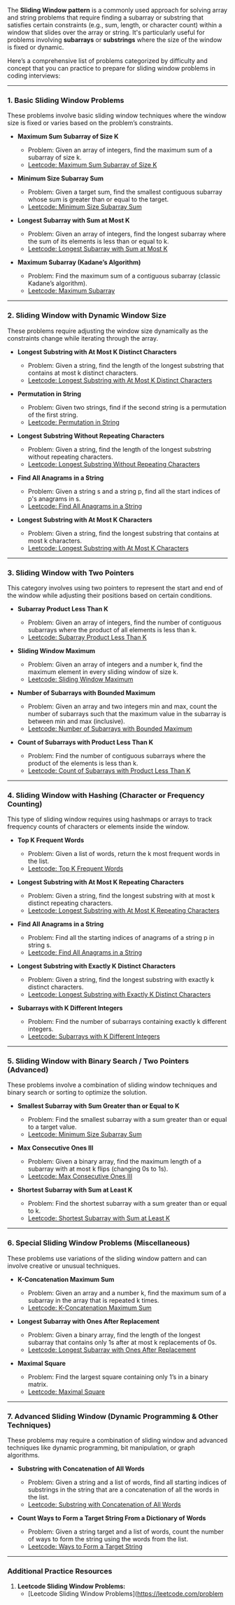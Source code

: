 The **Sliding Window pattern** is a commonly used approach for solving array and string problems that require finding a subarray or substring that satisfies certain constraints (e.g., sum, length, or character count) within a window that slides over the array or string. It's particularly useful for problems involving **subarrays** or **substrings** where the size of the window is fixed or dynamic.

Here’s a comprehensive list of problems categorized by difficulty and concept that you can practice to prepare for sliding window problems in coding interviews:

---

### **1. Basic Sliding Window Problems**

These problems involve basic sliding window techniques where the window size is fixed or varies based on the problem’s constraints.

- **Maximum Sum Subarray of Size K**
  - Problem: Given an array of integers, find the maximum sum of a subarray of size k.
  - [Leetcode: Maximum Sum Subarray of Size K](https://leetcode.com/problems/maximum-sum-subarray-of-size-k/)
  
- **Minimum Size Subarray Sum**
  - Problem: Given a target sum, find the smallest contiguous subarray whose sum is greater than or equal to the target.
  - [Leetcode: Minimum Size Subarray Sum](https://leetcode.com/problems/minimum-size-subarray-sum/)

- **Longest Subarray with Sum at Most K**
  - Problem: Given an array of integers, find the longest subarray where the sum of its elements is less than or equal to k.
  - [Leetcode: Longest Subarray with Sum at Most K](https://leetcode.com/problems/longest-subarray-with-sum-at-most-k/)

- **Maximum Subarray (Kadane’s Algorithm)**
  - Problem: Find the maximum sum of a contiguous subarray (classic Kadane’s algorithm).
  - [Leetcode: Maximum Subarray](https://leetcode.com/problems/maximum-subarray/)

---

### **2. Sliding Window with Dynamic Window Size**

These problems require adjusting the window size dynamically as the constraints change while iterating through the array.

- **Longest Substring with At Most K Distinct Characters**
  - Problem: Given a string, find the length of the longest substring that contains at most k distinct characters.
  - [Leetcode: Longest Substring with At Most K Distinct Characters](https://leetcode.com/problems/longest-substring-with-at-most-k-distinct-characters/)

- **Permutation in String**
  - Problem: Given two strings, find if the second string is a permutation of the first string.
  - [Leetcode: Permutation in String](https://leetcode.com/problems/permutation-in-string/)

- **Longest Substring Without Repeating Characters**
  - Problem: Given a string, find the length of the longest substring without repeating characters.
  - [Leetcode: Longest Substring Without Repeating Characters](https://leetcode.com/problems/longest-substring-without-repeating-characters/)

- **Find All Anagrams in a String**
  - Problem: Given a string s and a string p, find all the start indices of p's anagrams in s.
  - [Leetcode: Find All Anagrams in a String](https://leetcode.com/problems/find-all-anagrams-in-a-string/)

- **Longest Substring with At Most K Characters**
  - Problem: Given a string, find the longest substring that contains at most k characters.
  - [Leetcode: Longest Substring with At Most K Characters](https://leetcode.com/problems/longest-substring-with-at-most-k-characters/)

---

### **3. Sliding Window with Two Pointers**

This category involves using two pointers to represent the start and end of the window while adjusting their positions based on certain conditions.

- **Subarray Product Less Than K**
  - Problem: Given an array of integers, find the number of contiguous subarrays where the product of all elements is less than k.
  - [Leetcode: Subarray Product Less Than K](https://leetcode.com/problems/subarray-product-less-than-k/)

- **Sliding Window Maximum**
  - Problem: Given an array of integers and a number k, find the maximum element in every sliding window of size k.
  - [Leetcode: Sliding Window Maximum](https://leetcode.com/problems/sliding-window-maximum/)

- **Number of Subarrays with Bounded Maximum**
  - Problem: Given an array and two integers min and max, count the number of subarrays such that the maximum value in the subarray is between min and max (inclusive).
  - [Leetcode: Number of Subarrays with Bounded Maximum](https://leetcode.com/problems/number-of-subarrays-with-bounded-maximum/)

- **Count of Subarrays with Product Less Than K**
  - Problem: Find the number of contiguous subarrays where the product of the elements is less than k.
  - [Leetcode: Count of Subarrays with Product Less Than K](https://leetcode.com/problems/count-of-subarrays-with-product-less-than-k/)

---

### **4. Sliding Window with Hashing (Character or Frequency Counting)**

This type of sliding window requires using hashmaps or arrays to track frequency counts of characters or elements inside the window.

- **Top K Frequent Words**
  - Problem: Given a list of words, return the k most frequent words in the list.
  - [Leetcode: Top K Frequent Words](https://leetcode.com/problems/top-k-frequent-words/)

- **Longest Substring with At Most K Repeating Characters**
  - Problem: Given a string, find the longest substring with at most k distinct repeating characters.
  - [Leetcode: Longest Substring with At Most K Repeating Characters](https://leetcode.com/problems/longest-substring-with-at-most-k-repeating-characters/)

- **Find All Anagrams in a String**
  - Problem: Find all the starting indices of anagrams of a string p in string s.
  - [Leetcode: Find All Anagrams in a String](https://leetcode.com/problems/find-all-anagrams-in-a-string/)

- **Longest Substring with Exactly K Distinct Characters**
  - Problem: Given a string, find the longest substring with exactly k distinct characters.
  - [Leetcode: Longest Substring with Exactly K Distinct Characters](https://leetcode.com/problems/longest-substring-with-exactly-k-distinct-characters/)

- **Subarrays with K Different Integers**
  - Problem: Find the number of subarrays containing exactly k different integers.
  - [Leetcode: Subarrays with K Different Integers](https://leetcode.com/problems/subarrays-with-k-different-integers/)

---

### **5. Sliding Window with Binary Search / Two Pointers (Advanced)**

These problems involve a combination of sliding window techniques and binary search or sorting to optimize the solution.

- **Smallest Subarray with Sum Greater than or Equal to K**
  - Problem: Find the smallest subarray with a sum greater than or equal to a target value.
  - [Leetcode: Minimum Size Subarray Sum](https://leetcode.com/problems/minimum-size-subarray-sum/)

- **Max Consecutive Ones III**
  - Problem: Given a binary array, find the maximum length of a subarray with at most k flips (changing 0s to 1s).
  - [Leetcode: Max Consecutive Ones III](https://leetcode.com/problems/max-consecutive-ones-iii/)

- **Shortest Subarray with Sum at Least K**
  - Problem: Find the shortest subarray with a sum greater than or equal to k.
  - [Leetcode: Shortest Subarray with Sum at Least K](https://leetcode.com/problems/shortest-subarray-with-sum-at-least-k/)

---

### **6. Special Sliding Window Problems (Miscellaneous)**

These problems use variations of the sliding window pattern and can involve creative or unusual techniques.

- **K-Concatenation Maximum Sum**
  - Problem: Given an array and a number k, find the maximum sum of a subarray in the array that is repeated k times.
  - [Leetcode: K-Concatenation Maximum Sum](https://leetcode.com/problems/k-concatenation-maximum-sum/)

- **Longest Subarray with Ones After Replacement**
  - Problem: Given a binary array, find the length of the longest subarray that contains only 1s after at most k replacements of 0s.
  - [Leetcode: Longest Subarray with Ones After Replacement](https://leetcode.com/problems/longest-subarray-with-ones-after-replacement/)

- **Maximal Square**
  - Problem: Find the largest square containing only 1’s in a binary matrix.
  - [Leetcode: Maximal Square](https://leetcode.com/problems/maximal-square/)

---

### **7. Advanced Sliding Window (Dynamic Programming & Other Techniques)**

These problems may require a combination of sliding window and advanced techniques like dynamic programming, bit manipulation, or graph algorithms.

- **Substring with Concatenation of All Words**
  - Problem: Given a string and a list of words, find all starting indices of substrings in the string that are a concatenation of all the words in the list.
  - [Leetcode: Substring with Concatenation of All Words](https://leetcode.com/problems/substring-with-concatenation-of-all-words/)

- **Count Ways to Form a Target String From a Dictionary of Words**
  - Problem: Given a string target and a list of words, count the number of ways to form the string using the words from the list.
  - [Leetcode: Ways to Form a Target String](https://leetcode.com/problems/ways-to-form-a-target-string/)

---

### **Additional Practice Resources**

1. **Leetcode Sliding Window Problems:**
   - [Leetcode Sliding Window Problems](https://leetcode.com/problem
